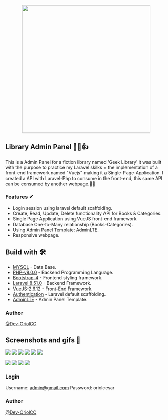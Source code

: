 <p align="center"><a href="https://laravel.com" target="_blank"><img src="https://raw.githubusercontent.com/laravel/art/master/logo-lockup/5%20SVG/2%20CMYK/1%20Full%20Color/laravel-logolockup-cmyk-red.svg" width="400"></a></p>

## Library Admin Panel 📕😎👍

This is a Admin Panel for a fiction library named 'Geek Library' it was built with the purpose to practice my Laravel skilks + the implementation of a front-end framework named "Vuejs" making it a Single-Page-Application.
I created a API with Laravel-Php to consume in the front-end, this same API can be consumed by another webpage.🙂😀

### Features ✔
* Login session using laravel default scaffolding.
* Create, Read, Update, Delete functionality API for Books & Categories.
* Single Page Application using VueJS front-end framework.
* Database One-to-Many relationship (Books-Categories).
* Using Admin Panel Template: AdminLTE.
* Responsive webpage.

## Build with 🛠️
* [MYSQL](https://www.mysql.com) - Data Base.
* [PHP-v8.0.0](https://www.php.net) - Backend Programming Language.
* [Bootstrap-4](https://getbootstrap.com) - Frontend styling framework.
* [Laravel 8.51.0](https://laravel.com) - Backend Framework.
* [VueJS-2.6.12](https://vuejs.org/) - Front-End Framework.
* [Authentication](https://laravel.com/docs/7.x/authentication) - Laravel default scaffolding.
* [AdminLTE](https://github.com/ColorlibHQ/AdminLTE) - Admin Panel Template.


### Author 
[@Dev-OriolCC](https://github.com/Dev-OriolCC)

## Screenshots and gifs 📸
![](screenshots/ss_1.PNG)
![](screenshots/ss_2.png)
![](screenshots/ss_4.png)
![](screenshots/ss_5.png)
![](screenshots/ss_6.png)
![](screenshots/ss_3.png)

![](gifs/library-1.gif)
![](gifs/library-2.gif)
![](gifs/library-3.gif)
![](gifs/library-4.gif)

### Login
Username: admin@gmail.com
Password: oriolcesar

### Author 
[@Dev-OriolCC](https://github.com/Dev-OriolCC)
